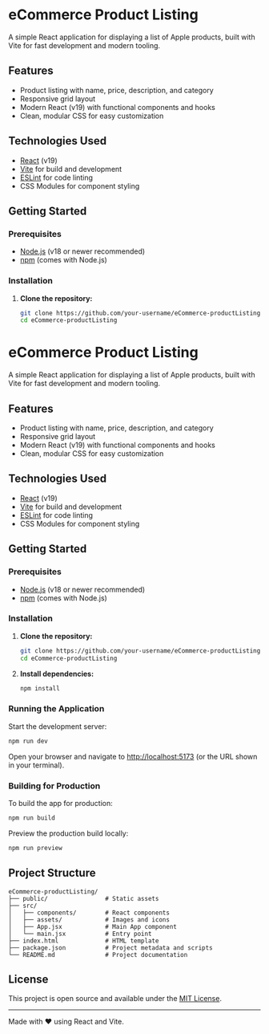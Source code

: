 # eCommerce Product Listing

A simple React application for displaying a list of Apple products, built with Vite for fast development and modern tooling.

## Features

- Product listing with name, price, description, and category
- Responsive grid layout
- Modern React (v19) with functional components and hooks
- Clean, modular CSS for easy customization

## Technologies Used

- [React](https://react.dev/) (v19)
- [Vite](https://vitejs.dev/) for build and development
- [ESLint](https://eslint.org/) for code linting
- CSS Modules for component styling

## Getting Started

### Prerequisites

- [Node.js](https://nodejs.org/) (v18 or newer recommended)
- [npm](https://www.npmjs.com/) (comes with Node.js)

### Installation

1. **Clone the repository:**
   ```sh
   git clone https://github.com/your-username/eCommerce-productListing.git
   cd eCommerce-productListing

   ```
# eCommerce Product Listing

A simple React application for displaying a list of Apple products, built with Vite for fast development and modern tooling.

## Features

- Product listing with name, price, description, and category
- Responsive grid layout
- Modern React (v19) with functional components and hooks
- Clean, modular CSS for easy customization

## Technologies Used

- [React](https://react.dev/) (v19)
- [Vite](https://vitejs.dev/) for build and development
- [ESLint](https://eslint.org/) for code linting
- CSS Modules for component styling

## Getting Started

### Prerequisites

- [Node.js](https://nodejs.org/) (v18 or newer recommended)
- [npm](https://www.npmjs.com/) (comes with Node.js)

### Installation

1. **Clone the repository:**
   ```sh
   git clone https://github.com/your-username/eCommerce-productListing.git
   cd eCommerce-productListing
   ```

2. **Install dependencies:**
   ```sh
   npm install
   ```

### Running the Application

Start the development server:

```sh
npm run dev
```

Open your browser and navigate to [http://localhost:5173](http://localhost:5173) (or the URL shown in your terminal).

### Building for Production

To build the app for production:

```sh
npm run build
```

Preview the production build locally:

```sh
npm run preview
```

## Project Structure

```
eCommerce-productListing/
├── public/                # Static assets
├── src/
│   ├── components/        # React components
│   ├── assets/            # Images and icons
│   ├── App.jsx            # Main App component
│   └── main.jsx           # Entry point
├── index.html             # HTML template
├── package.json           # Project metadata and scripts
└── README.md              # Project documentation
```

## License

This project is open source and available under the [MIT License](LICENSE).

---

Made with ❤️ using React and Vite.
```
